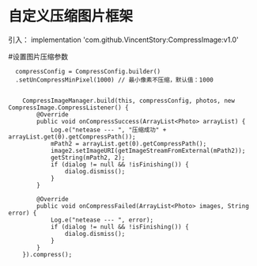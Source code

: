 # 自定义压缩图片框架

引入：
  implementation 'com.github.VincentStory:CompressImage:v1.0'

#设置图片压缩参数

      compressConfig = CompressConfig.builder() 
      .setUnCompressMinPixel(1000) // 最小像素不压缩，默认值：1000
                
                
        CompressImageManager.build(this, compressConfig, photos, new CompressImage.CompressListener() {
            @Override
            public void onCompressSuccess(ArrayList<Photo> arrayList) {
                Log.e("netease --- ", "压缩成功" + arrayList.get(0).getCompressPath());
                mPath2 = arrayList.get(0).getCompressPath();
                image2.setImageURI(getImageStreamFromExternal(mPath2));
                getString(mPath2, 2);
                if (dialog != null && !isFinishing()) {
                    dialog.dismiss();
                }
            }

            @Override
            public void onCompressFailed(ArrayList<Photo> images, String error) {
                Log.e("netease --- ", error);
                if (dialog != null && !isFinishing()) {
                    dialog.dismiss();
                }
            }
        }).compress();

